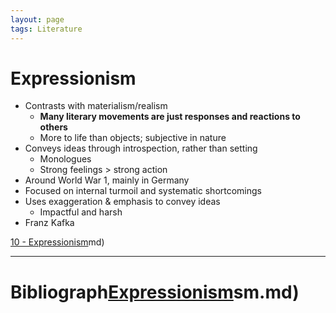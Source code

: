 ```yaml
---
layout: page
tags: Literature 
---
```


# Expressionism

- Contrasts with materialism/realism
	- **Many literary movements are just responses and reactions to others**
	- More to life than objects; subjective in nature
- Conveys ideas through introspection, rather than setting
	- Monologues
	- Strong feelings > strong action
- Around World War 1, mainly in Germany
- Focused on internal turmoil and systematic shortcomings
- Uses exaggeration & emphasis to convey ideas
	- Impactful and harsh
- Franz Kafka

[10 - Expressionism](10%20-%20Expressionism.md)md)

---

# Bibliograph[Expressionism](pages/I%20found/4%20Citation%20Notes/Expressionism.md)sm.md)